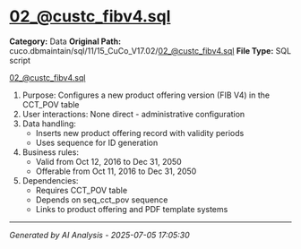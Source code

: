 # 02_@custc_fibv4.sql

**Category:** Data
**Original Path:** cuco.dbmaintain/sql/11/15_CuCo_V17.02/02_@custc_fibv4.sql
**File Type:** SQL script

02_@custc_fibv4.sql
1. Purpose: Configures a new product offering version (FIB V4) in the CCT_POV table
2. User interactions: None direct - administrative configuration
3. Data handling:
   - Inserts new product offering record with validity periods
   - Uses sequence for ID generation
4. Business rules:
   - Valid from Oct 12, 2016 to Dec 31, 2050
   - Offerable from Oct 11, 2016 to Dec 31, 2050
5. Dependencies:
   - Requires CCT_POV table
   - Depends on seq_cct_pov sequence
   - Links to product offering and PDF template systems

---
*Generated by AI Analysis - 2025-07-05 17:05:30*
